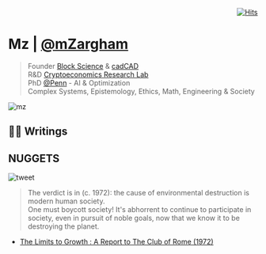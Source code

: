 <div align="right">
  
[![Hits](https://hits.seeyoufarm.com/api/count/incr/badge.svg?url=https%3A%2F%2Fgithub.com%2FUnderground-Railroad%2FmagnificentMammals%2Fblob%2Fmain%2FmagnificentMammals%2Fmz.md&count_bg=%23FF10B2&title_bg=%23555555&icon=reverbnation.svg&icon_color=%23E7E7E7&title=hits&edge_flat=false)](https://hits.seeyoufarm.com)
  
 </div>
 
# Mz | [@mZargham](https://twitter.com/mZargham)
> Founder  [Block Science](http://Block.Science) & [cadCAD](http://cadcad.org) <br>
> R&D [Cryptoeconomics Research Lab](https://twitter.com/crypto3conomics) <br>
> PhD [@Penn](https://twitter.com/Penn) -  AI & Optimization <br>
> Complex Systems, Epistemology, Ethics, Math, Engineering & Society <br>

![mz](https://cdn.discordapp.com/attachments/894474009759084564/929600850932924466/Qp3oy1Ox_400x400.png)

## ✍🏻 Writings

## NUGGETS
![tweet](https://pbs.twimg.com/media/FIgp5A5XEAUk3pQ?format=png&name=large)
> The verdict is in (c. 1972): the cause of environmental destruction is modern human society.<br>
> One must boycott society! It's abhorrent to continue to participate in society, even in pursuit of noble goals, now that we know it to be destroying the planet.
+ [The Limits to Growth : A Report to The Club of Rome (1972)](https://web.ics.purdue.edu/~wggray/Teaching/His300/Illustrations/Limits-to-Growth.pdf) 
